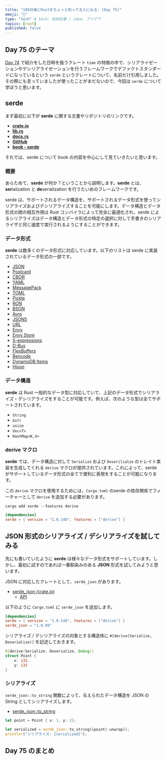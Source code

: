 ```yaml
---
title: "100日後にRustをちょっと知ってる人になる: [Day 75]"
emoji: "🦀"
type: "tech" # tech: 技術記事 / idea: アイデア
topics: [rust]
published: false
---
```

## Day 75 のテーマ

[Day 74](https://zenn.dev/shinyay/articles/hello-rust-day074) で紹介をした日時を扱うクレート `time` の特徴の中で、シリアライゼーションやデシリアライゼーションを行うフレームワークでデファクトスタンダードになっているという `serde` というクレートについて、名前だけ引用しました。その際にも言っていましたが使ったことがまだないので、今回は `serde` について学ぼうと思います。

## serde

まず最初に以下が **serde** に関する文書やリポジトリのリンクです。

- **[crate.io](https://crates.io/crates/serde)**
- **[lib.rs](https://lib.rs/crates/serde)**
- **[docs.rs](https://docs.rs/serde/latest/serde/)**
- **[GitHub](https://github.com/serde-rs/serde/tree/master)**
- **[book - serde](https://serde.rs/)**

それでは、serde について book の内容を中心にして見ていきたいと思います。

### 概要

あらためて、**serde** が何か？ということから説明します。**serde** とは、**ser**ialization と **de**serialization を行うたいめのフレームワークです。

serde は、サポートされるデータ構造を、サポートされるデータ形式を使ってシリアライズおよびデシリアライズすることを可能にします。データ構造とデータ形式の間の相互作用は Rust コンパイラによって完全に最適化され、serde によるシリアライズはデータ構造とデータ形式の特定の選択に対して手書きのシリアライザと同じ速度で実行されるようにすることができます。

### データ形式

**serde** は数多くのデータ形式に対応しています。以下のリストは serde に実装されているデータ形式の一部です。

- [JSON](https://github.com/serde-rs/json)
- [Postcard](https://github.com/jamesmunns/postcard)
- [CBOR](https://github.com/enarx/ciborium)
- [YAML](https://github.com/dtolnay/serde-yaml)
- [MessagePack](https://github.com/3Hren/msgpack-rust)
- [TOML](https://docs.rs/toml)
- [Pickle](https://github.com/birkenfeld/serde-pickle)
- [RON](https://github.com/ron-rs/ron)
- [BSON](https://github.com/mongodb/bson-rust)
- [Avro](https://docs.rs/apache-avro)
- [JSON5](https://github.com/callum-oakley/json5-rs)
- [URL](https://docs.rs/serde_qs)
- [Envy](https://github.com/softprops/envy)
- [Envy Store](https://github.com/softprops/envy-store)
- [S-expressions](https://github.com/rotty/lexpr-rs)
- [D-Bus](https://docs.rs/zvariant)
- [FlexBuffers](https://github.com/google/flatbuffers/tree/master/rust/flexbuffers)
- [Bencode](https://github.com/P3KI/bendy)
- [DynamoDB Items](https://docs.rs/serde_dynamo)
- [Hjson](https://github.com/Canop/deser-hjson)

### データ構造

**serde** は Rust 一般的なデータ型に対応していて、上記のデータ形式でシリアライズ・デシリアライズをすることが可能です。例えば、次のような型は全てサポートされています。

- `String`
- `&str`
- `usize`
- `Vec<T>`
- `HashMap<K,V>`

### derive マクロ

**serde** では、データ構造に対して `Serialize` および `Deserilialze` のトレイト実装を生成してくれる `derive` マクロが提供されています。これによって、serde がサポートしているデータ形式の全てで便利に表現をすることが可能になります。

この `derive` マクロを使用するためには、`Cargo.toml` のserde の依存関係でフィーチャーとして `derive` を追加する必要があります。

```shell
cargo add serde --features derive
```

```toml
[dependencies]
serde = { version = "1.0.148", features = ["derive"] }
```

## JSON 形式のシリアライズ / デシリアライズを試してみる

先にも書いていたように **serde** は様々なデータ形式をサポートしています。しかし、最初に試すのであれば一番馴染みのある **JSON** 形式を試してみようと思います。

JSON に対応したクレートとして、`serde_json` があります。

- [serde_json (crate.io)](https://crates.io/crates/serde_json)
  - [API](https://docs.rs/serde_json/latest/serde_json/)

以下のように `Cargo.toml` に `serde_json` を追加します。

```toml
[dependencies]
serde = { version = "1.0.148", features = ["derive"] }
serde_json = "1.0.89"
```

シリアライズ / デシリアライズの対象とする構造体に `#[derive(Serialize, Deserialize)]` を記述しておきます。

```rust
#[derive(Serialize, Deserialize, Debug)]
struct Point {
    x: i32,
    y: i32
}
```

### シリアライズ

`serde_json::to_string` 関数によって、与えられたデータ構造を JSON の String としてシリアライズします。

- [serde_json::to_string](https://docs.rs/serde_json/latest/serde_json/fn.to_string.html)

```rust
let point = Point { x: 1, y: 2};

let serialized = serde_json::to_string(&point).unwrap();
println!("シリアライズ: {serialized}");
```

## Day 75 のまとめ
